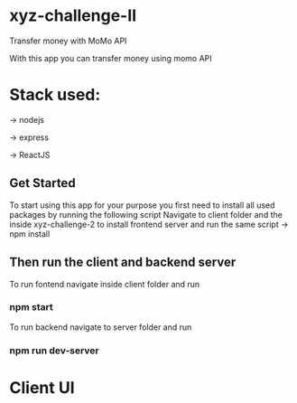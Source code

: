 # xyz-challenge-II
Transfer money with MoMo API

With this app you can transfer money using momo API
# Stack used:

-> nodejs

-> express

-> ReactJS

## Get Started
To start using this app for your purpose you first need to install all used packages by running the following script
Navigate to client folder and the inside xyz-challenge-2 to install frontend server and run the same script
-> npm install

## Then run the client and backend server
To run fontend navigate inside client folder and run

### npm start

To run backend navigate to server folder and run

### npm run dev-server

# Client UI

